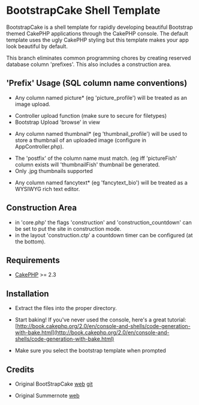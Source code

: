 # BootstrapCake Shell Template

BootstrapCake is a shell template for rapidly developing beautiful Bootstrap themed CakePHP applications through the CakePHP console. The default template uses the ugly CakePHP styling but this template makes your app look beautiful by default.

This branch eliminates common programming chores by creating reserved database column 'prefixes'. This also includes a construction area.


## 'Prefix' Usage (SQL column name conventions)

* Any column named picture* (eg 'picture_profile') will be treated as an image upload.
 - Controller upload function (make sure to secure for filetypes)
 - Bootstrap Upload 'browse' in view


* Any column named thumbnail* (eg 'thumbnail_profile') will be used to store a thumbnail of an uploaded image (configure in AppController.php).
 - The 'postfix' of the column name must match. (eg iff 'pictureFish' column exists will 'thumbnailFish' thumbnail be generated.
 - Only .jpg thumbnails supported
 

* Any column named fancytext* (eg 'fancytext_bio') will be treated as a WYSIWYG rich text editor. 

## Construction Area
* in 'core.php' the flags 'construction' and 'construction_countdown' can be set to put the site in construction mode.
* in the layout 'construction.ctp' a countdown timer can be configured (at the bottom).


## Requirements

* [CakePHP](http://cakephp.org/) >= 2.3

## Installation

* Extract the files into the proper directory.

* Start baking! If you've never used the console, here's a great tutorial: [http://book.cakephp.org/2.0/en/console-and-shells/code-generation-with-bake.html](http://book.cakephp.org/2.0/en/console-and-shells/code-generation-with-bake.html)
* Make sure you select the bootstrap template when prompted


## Credits
* Original BootStrapCake [web](http://www.ekoim.com/blog/bootstrap-cakephp-bootstrapcake/)
 [git](https://github.com/EKOInternetMarketing/BootstrapCake)

* Original Summernote [web](http://hackerwins.github.io/summernote/)

